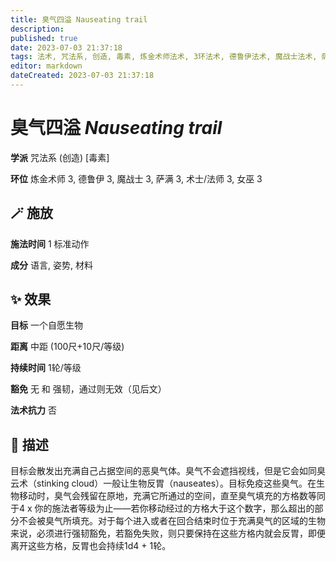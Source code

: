 ```yaml
---
title: 臭气四溢 Nauseating trail
description: 
published: true
date: 2023-07-03 21:37:18
tags: 法术, 咒法系, 创造, 毒素, 炼金术师法术, 3环法术, 德鲁伊法术, 魔战士法术, 萨满法术, 术士/法师法术, 女巫法术
editor: markdown
dateCreated: 2023-07-03 21:37:18
---
```


# **臭气四溢** *Nauseating trail*

**学派** 咒法系 (创造) \[毒素\] 

**环位** 炼金术师 3, 德鲁伊 3, 魔战士 3, 萨满 3, 术士/法师 3, 女巫 3

## 🪄 施放

**施法时间** 1 标准动作

**成分** 语言, 姿势, 材料

## ✨ 效果 

**目标** 一个自愿生物 

**距离** 中距 (100尺+10尺/等级)  

**持续时间** 1轮/等级 

**豁免** 无 和 强韧，通过则无效（见后文）

**法术抗力** 否

## 📖 描述

目标会散发出充满自己占据空间的恶臭气体。臭气不会遮挡视线，但是它会如同臭云术（stinking cloud）一般让生物反胃（nauseates）。目标免疫这些臭气。在生物移动时，臭气会残留在原地，充满它所通过的空间，直至臭气填充的方格数等同于4 x 你的施法者等级为止——若你移动经过的方格大于这个数字，那么超出的部分不会被臭气所填充。对于每个进入或者在回合结束时位于充满臭气的区域的生物来说，必须进行强韧豁免，若豁免失败，则只要保持在这些方格内就会反胃，即便离开这些方格，反胃也会持续1d4 + 1轮。
    